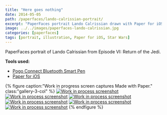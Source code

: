 ```yaml
---
title: "Here goes nothing"
date: 2014-05-05
path: /paperfaces/lando-calrissian-portrait/
excerpt: "PaperFaces portrait Lando Calrissian drawn with Paper for iOS on an iPad."
image: ../../images/paperfaces-lando-calrissian.jpg
categories: [paperfaces]
tags: [portrait, illustration, Paper for iOS, Star Wars]
---
```


PaperFaces portrait of Lando Calrissian from Episode VI: Return of the Jedi.

**Tools used:**

- [Pogo Connect Bluetooth Smart Pen](https://www.amazon.com/gp/product/B009K448L4/ref=as_li_ss_tl?ie=UTF8&camp=1789&creative=390957&creativeASIN=B009K448L4&linkCode=as2&tag=mademist-20)
- [Paper for iOS](https://paper.bywetransfer.com/)

{% figure caption:"Work in progress screen captures Made with Paper." class:"gallery-3-col" %}
[![Work in process screenshot](../../images/paperfaces-lando-calrissian-process-1-600.jpg)](../../images/paperfaces-lando-calrissian-process-1-lg.jpg) [![Work in process screenshot](../../images/paperfaces-lando-calrissian-process-2-600.jpg)](../../images/paperfaces-lando-calrissian-process-2-lg.jpg) [![Work in process screenshot](../../images/paperfaces-lando-calrissian-process-3-600.jpg)](../../images/paperfaces-lando-calrissian-process-3-lg.jpg) [![Work in process screenshot](../../images/paperfaces-lando-calrissian-process-4-600.jpg)](../../images/paperfaces-lando-calrissian-process-4-lg.jpg) [![Work in process screenshot](../../images/paperfaces-lando-calrissian-process-5-600.jpg)](../../images/paperfaces-lando-calrissian-process-5-lg.jpg) [![Work in process screenshot](../../images/paperfaces-lando-calrissian-process-6-600.jpg)](../../images/paperfaces-lando-calrissian-process-6-lg.jpg)
{% endfigure %}
